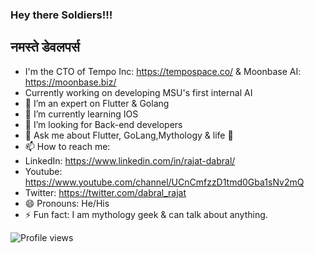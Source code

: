 ### Hey there Soldiers!!! 
## नमस्ते डेवलपर्स 


- I'm the CTO of Tempo Inc: https://tempospace.co/  & Moonbase AI:  https://moonbase.biz/
- Currently working on developing MSU's first internal AI 
- 🔭 I’m an expert on Flutter & Golang
- 🌱 I’m currently learning IOS
- 🤔 I’m looking for Back-end developers 
- 💬 Ask me about Flutter, GoLang,Mythology & life 💁
- 📫 How to reach me: 
- LinkedIn: https://www.linkedin.com/in/rajat-dabral/
- Youtube: https://www.youtube.com/channel/UCnCmfzzD1tmd0Gba1sNv2mQ
- Twitter: https://twitter.com/dabral_rajat
- 😄 Pronouns: He/His
- ⚡ Fun fact: I am mythology geek & can talk about anything.

![Profile views](https://gpvc.arturio.dev/thecaptainXgod)

